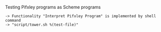 Testing Pifxley programs as Scheme programs

    -> Functionality "Interpret Pifxley Program" is implemented by shell command
    -> "script/tower.sh %(test-file)"
